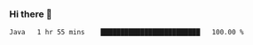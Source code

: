### Hi there 👋
<!--START_SECTION:waka-->

```text
Java   1 hr 55 mins    █████████████████████████   100.00 %
```

<!--END_SECTION:waka-->
<!--
**hfdem/hfdem** is a ✨ _special_ ✨ repository because its `README.md` (this file) appears on your GitHub profile.

Here are some ideas to get you started:

- 🔭 I’m currently working on ...
- 🌱 I’m currently learning ...
- 👯 I’m looking to collaborate on ...
- 🤔 I’m looking for help with ...
- 💬 Ask me about ...
- 📫 How to reach me: ...
- 😄 Pronouns: ...
- ⚡ Fun fact: ...
-->

